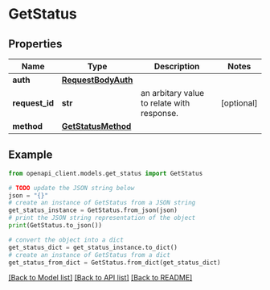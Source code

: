 # GetStatus


## Properties

Name | Type | Description | Notes
------------ | ------------- | ------------- | -------------
**auth** | [**RequestBodyAuth**](RequestBodyAuth.md) |  | 
**request_id** | **str** | an arbitary value to relate with response. | [optional] 
**method** | [**GetStatusMethod**](GetStatusMethod.md) |  | 

## Example

```python
from openapi_client.models.get_status import GetStatus

# TODO update the JSON string below
json = "{}"
# create an instance of GetStatus from a JSON string
get_status_instance = GetStatus.from_json(json)
# print the JSON string representation of the object
print(GetStatus.to_json())

# convert the object into a dict
get_status_dict = get_status_instance.to_dict()
# create an instance of GetStatus from a dict
get_status_from_dict = GetStatus.from_dict(get_status_dict)
```
[[Back to Model list]](../README.md#documentation-for-models) [[Back to API list]](../README.md#documentation-for-api-endpoints) [[Back to README]](../README.md)


